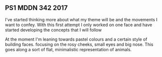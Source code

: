 ## PS1 MDDN 342 2017

I've started thinking more about what my theme will be and the movements I want to confey. With this first attempt I only worked on one face and have started developing the concepts that I will follow

At the moment I'm leaning towards pastel colours and a certain style of building faces. focusing on the rosy cheeks, small eyes and big nose. This goes along a sort of flat, minimalistic representation of animals.
